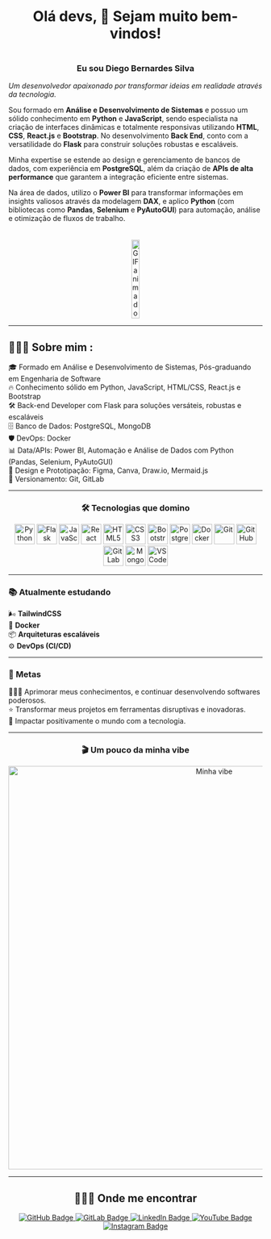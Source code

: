 <h1 align="center">Olá devs, 👋 Sejam muito bem-vindos!</h1>

<div align="center" style="display: flex; flex-direction: column; align-items: center;">

  <div style="max-width: 800px; text-align: left;">
    <h3 align="center">Eu sou <strong>Diego Bernardes Silva</strong></h3>
    <p><em>Um desenvolvedor apaixonado por transformar ideias em realidade através da tecnologia.</em></p>
    <p>
      Sou formado em <strong>Análise e Desenvolvimento de Sistemas</strong> e possuo um sólido conhecimento em <strong>Python</strong> e <strong>JavaScript</strong>, sendo especialista na criação de interfaces dinâmicas e totalmente responsivas utilizando <strong>HTML</strong>, <strong>CSS</strong>, <strong>React.js</strong> e <strong>Bootstrap</strong>.
      No desenvolvimento <strong>Back End</strong>, conto com a versatilidade do <strong>Flask</strong> para construir soluções robustas e escaláveis.
    </p>
    <p>
      Minha expertise se estende ao design e gerenciamento de bancos de dados, com experiência em <strong>PostgreSQL</strong>, além da criação de <strong>APIs de alta performance</strong> que garantem a integração eficiente entre sistemas.
    </p>
    <p>
      Na área de dados, utilizo o <strong>Power BI</strong> para transformar informações em insights valiosos através da modelagem <strong>DAX</strong>, e aplico <strong>Python</strong> (com bibliotecas como <strong>Pandas</strong>, <strong>Selenium</strong> e <strong>PyAutoGUI</strong>) para automação, análise e otimização de fluxos de trabalho.
    </p>
  </div>

  <div style="margin-top: 20px;">
    <img
      src="https://media2.giphy.com/media/v1.Y2lkPTc5MGI3NjExdTltdjJ5b3l4N253Z3lvcjcxbjFiaDBjaGc4c3MwMmJjMDAxamE5YSZlcD12MV9pbnRlcm5hbF9naWZfYnlfaWQmY3Q9Zw/NaDfUq0PoLm7UAtUu1/giphy.gif"
      alt="GIF animado" width="40%" height="40%"
    />
  </div>

</div>


---

## 👨🏽‍💻 Sobre mim :

🎓 Formado em Análise e Desenvolvimento de Sistemas, Pós-graduando em Engenharia de Software  
🔥 Conhecimento sólido em Python, JavaScript, HTML/CSS, React.js e Bootstrap  
🛠️ Back-end Developer com Flask para soluções versáteis, robustas e escaláveis  
🗄️ Banco de Dados: PostgreSQL, MongoDB  
🛡️ DevOps: Docker  
📊 Data/APIs: Power BI, Automação e Análise de Dados com Python (Pandas, Selenium, PyAutoGUI)  
🎨 Design e Prototipação: Figma, Canva, Draw.io, Mermaid.js  
🧹 Versionamento: Git, GitLab

---

<h3 align="center">🛠️ Tecnologias que domino</h3>

<div align="center">

  <img src="https://cdn.jsdelivr.net/gh/devicons/devicon/icons/python/python-original.svg" height="40" alt="Python" />  
  <img src="https://cdn.jsdelivr.net/gh/devicons/devicon/icons/flask/flask-original.svg" height="40" alt="Flask" />  
  <img src="https://cdn.jsdelivr.net/gh/devicons/devicon/icons/javascript/javascript-original.svg" height="40" alt="JavaScript" />  
  <img src="https://cdn.jsdelivr.net/gh/devicons/devicon/icons/react/react-original.svg" height="40" alt="React" />  
  <img src="https://cdn.jsdelivr.net/gh/devicons/devicon/icons/html5/html5-original.svg" height="40" alt="HTML5" />  
  <img src="https://cdn.jsdelivr.net/gh/devicons/devicon/icons/css3/css3-original.svg" height="40" alt="CSS3" />  
  <img src="https://cdn.jsdelivr.net/gh/devicons/devicon/icons/bootstrap/bootstrap-original.svg" height="40" alt="Bootstrap" />  
  <img src="https://cdn.jsdelivr.net/gh/devicons/devicon/icons/postgresql/postgresql-original.svg" height="40" alt="PostgreSQL" />  
  <img src="https://cdn.jsdelivr.net/gh/devicons/devicon/icons/docker/docker-original.svg" height="40" alt="Docker" />  
  <img src="https://cdn.jsdelivr.net/gh/devicons/devicon/icons/git/git-original.svg" height="40" alt="Git" />  
  <img src="https://cdn.jsdelivr.net/gh/devicons/devicon/icons/github/github-original.svg" height="40" alt="GitHub" />  
  <img src="https://cdn.jsdelivr.net/gh/devicons/devicon/icons/gitlab/gitlab-original.svg" height="40" alt="GitLab" />  
  <img src="https://cdn.jsdelivr.net/gh/devicons/devicon/icons/mongodb/mongodb-original.svg" height="40" alt="MongoDB" />  
  <img src="https://cdn.jsdelivr.net/gh/devicons/devicon/icons/vscode/vscode-original.svg" height="40" alt="VSCode" />

</div>

---

<h3>📚 Atualmente estudando</h3>

🌬️ **TailwindCSS**  
🐳 **Docker**  
📦 **Arquiteturas escaláveis**  
⚙️ **DevOps (CI/CD)**

---

<h3>🎯 Metas</h3>

👨🏽‍💻 Aprimorar meus conhecimentos, e continuar desenvolvendo softwares poderosos.  
⭐ Transformar meus projetos em ferramentas disruptivas e inovadoras.  
🚀 Impactar positivamente o mundo com a tecnologia.  

---

<h3 align="center">🎬 Um pouco da minha vibe</h3>

<div align="center">

  <img src="https://media4.giphy.com/media/v1.Y2lkPTc5MGI3NjExOHM4cTVpdmk3Zmxhem51a2ZucGI1aTA3cmlpN3k0bzZ6a3Y5eWZjZCZlcD12MV9pbnRlcm5hbF9naWZfYnlfaWQmY3Q9Zw/9PalpZKlDt5iNfnFXT/giphy.gif" width="800px" alt="Minha vibe" />

</div>

---

<h2 align="center">👨🏽‍💻 Onde me encontrar</h2>

<p align="center">

  <a href="https://github.com/diegobernardessv/diegobernardessv.git" target="_blank">
    <img src="https://img.shields.io/badge/GitHub-000?style=for-the-badge&logo=github&logoColor=white&labelColor=000&color=000&borderRadius=8" alt="GitHub Badge" />
  </a>
  <a href="https://gitlab.com/diegobernardessv" target="_blank">
    <img src="https://img.shields.io/badge/GitLab-FC6D26?style=for-the-badge&logo=gitlab&logoColor=white&labelColor=FC6D26&color=FC6D26&borderRadius=8" alt="GitLab Badge" />
  </a>
  <a href="https://www.linkedin.com/feed/update/urn:li:activity:7319077828354809859/" target="_blank">
    <img src="https://img.shields.io/badge/LinkedIn-0077B5?style=for-the-badge&logo=linkedin&logoColor=white&labelColor=0077B5&color=0077B5&borderRadius=8" alt="LinkedIn Badge" />
  </a>  
  <a href="https://youtube.com/@diegobernardestv?si=7fnjgJmq_bSsY3Cg" target="_blank">
    <img src="https://img.shields.io/badge/Youtube-FF0000?style=for-the-badge&logo=youtube&logoColor=white&labelColor=FF0000&color=FF0000&borderRadius=8" alt="YouTube Badge" />
  </a>
  <a href="https://instagram.com/diegobernardestv" target="_blank">
    <img src="https://img.shields.io/badge/Instagram-6c156c?style=for-the-badge&logo=instagram&logoColor=white&labelColor=6c156c&color=6c156c&borderRadius=8" alt="Instagram Badge" />
  </a>

</p>
